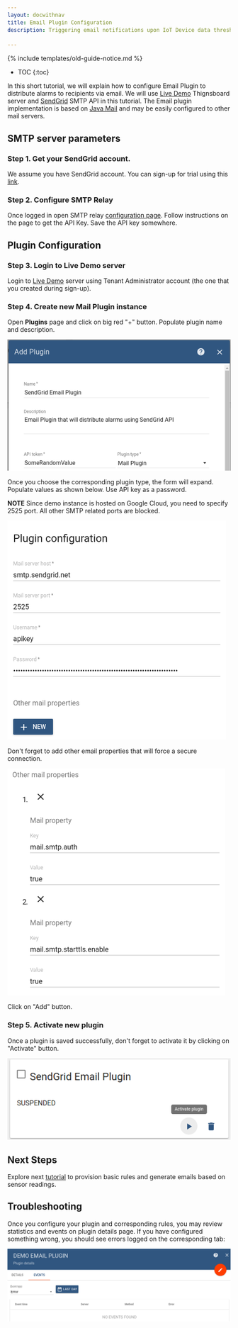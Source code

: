 ```yaml
---
layout: docwithnav
title: Email Plugin Configuration
description: Triggering email notifications upon IoT Device data thresholds

---
```


{% include templates/old-guide-notice.md %}

* TOC
{:toc}

In this short tutorial, we will explain how to configure Email Plugin to distribute alarms to recipients via email.
We will use [Live Demo](https://demo.thingsboard.io) Thignsboard server and [SendGrid](https://sendgrid.com/) SMTP API in this tutorial. 
The Email plugin implementation is based on [Java Mail](https://en.wikipedia.org/wiki/JavaMail) and may be easily configured to other mail servers.
  
## SMTP server parameters

### Step 1. Get your SendGrid account.

We assume you have SendGrid account. You can sign-up for trial using this [link](https://app.sendgrid.com/signup).
 
### Step 2. Configure SMTP Relay

Once logged in open SMTP relay [configuration page](https://app.sendgrid.com/guide/integrate/langs/smtp). 
Follow instructions on the page to get the API Key.
Save the API key somewhere.
 
## Plugin Configuration 

### Step 3. Login to Live Demo server

Login to [Live Demo](https://demo.thingsboard.io) server using Tenant Administrator account (the one that you created during sign-up).
 
### Step 4. Create new Mail Plugin instance

Open **Plugins** page and click on big red "+" button. Populate plugin name and description. 

![image](/images/samples/alarms/plugin-form.png)

Once you choose the corresponding plugin type, the form will expand. Populate values as shown below. Use API key as a password.

**NOTE** Since demo instance is hosted on Google Cloud, you need to specify 2525 port. All other SMTP related ports are blocked.

![image](/images/samples/alarms/plugin-configuration.png)

Don't forget to add other email properties that will force a secure connection.

![image](/images/samples/alarms/plugin-configuration-other.png)

Click on "Add" button.

### Step 5. Activate new plugin

Once a plugin is saved successfully, don't forget to activate it by clicking on "Activate" button.

![image](/images/samples/alarms/activate-plugin.png)

## Next Steps

Explore next [tutorial](/docs/samples/alarms/basic-rules/) to provision basic rules and generate emails based on sensor readings.
  
## Troubleshooting

Once you configure your plugin and corresponding rules, you may review statistics and events on plugin details page.
If you have configured something wrong, you should see errors logged on the corresponding tab:

  ![image](/images/samples/alarms/plugin-events.png)

